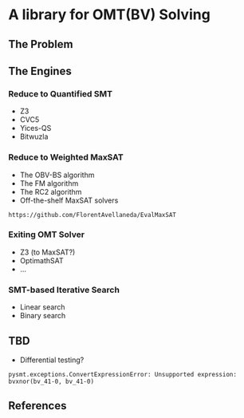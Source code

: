 # A library for OMT(BV) Solving


## The Problem

## The Engines

### Reduce to Quantified SMT

- Z3
- CVC5
- Yices-QS
- Bitwuzla

### Reduce to Weighted MaxSAT


- The OBV-BS algorithm
- The FM algorithm
- The RC2 algorithm
- Off-the-shelf MaxSAT solvers
~~~~
https://github.com/FlorentAvellaneda/EvalMaxSAT

~~~~

### Exiting OMT Solver
- Z3 (to MaxSAT?)
- OptimathSAT
- ...

### SMT-based Iterative Search

- Linear search
- Binary search

## TBD
- Differential testing?

~~~~
pysmt.exceptions.ConvertExpressionError: Unsupported expression: bvxnor(bv_41-0, bv_41-0)

~~~~
## References
